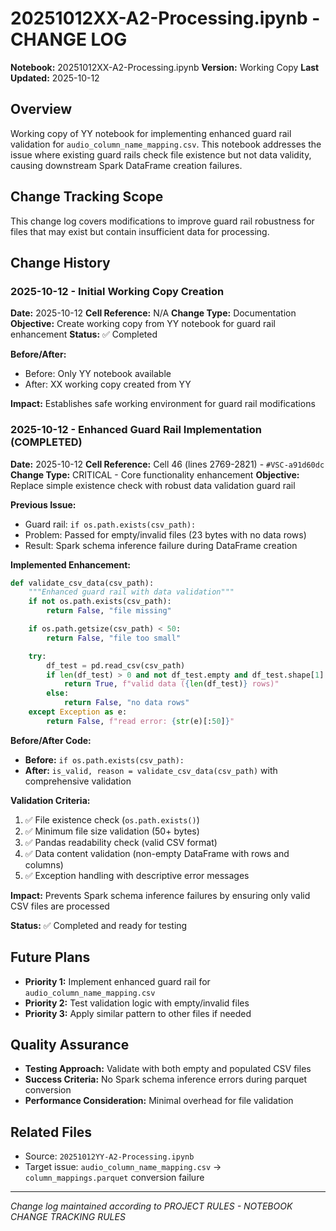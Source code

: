 # 20251012XX-A2-Processing.ipynb - CHANGE LOG

**Notebook:** 20251012XX-A2-Processing.ipynb
**Version:** Working Copy
**Last Updated:** 2025-10-12

## Overview
Working copy of YY notebook for implementing enhanced guard rail validation for `audio_column_name_mapping.csv`. This notebook addresses the issue where existing guard rails check file existence but not data validity, causing downstream Spark DataFrame creation failures.

## Change Tracking Scope
This change log covers modifications to improve guard rail robustness for files that may exist but contain insufficient data for processing.

## Change History

### 2025-10-12 - Initial Working Copy Creation
**Date:** 2025-10-12
**Cell Reference:** N/A
**Change Type:** Documentation
**Objective:** Create working copy from YY notebook for guard rail enhancement
**Status:** ✅ Completed

**Before/After:**
- Before: Only YY notebook available
- After: XX working copy created from YY

**Impact:** Establishes safe working environment for guard rail modifications

### 2025-10-12 - Enhanced Guard Rail Implementation (COMPLETED)
**Date:** 2025-10-12
**Cell Reference:** Cell 46 (lines 2769-2821) - `#VSC-a91d60dc`
**Change Type:** CRITICAL - Core functionality enhancement
**Objective:** Replace simple existence check with robust data validation guard rail

**Previous Issue:**
- Guard rail: `if os.path.exists(csv_path):`
- Problem: Passed for empty/invalid files (23 bytes with no data rows)
- Result: Spark schema inference failure during DataFrame creation

**Implemented Enhancement:**
```python
def validate_csv_data(csv_path):
    """Enhanced guard rail with data validation"""
    if not os.path.exists(csv_path):
        return False, "file missing"

    if os.path.getsize(csv_path) < 50:
        return False, "file too small"

    try:
        df_test = pd.read_csv(csv_path)
        if len(df_test) > 0 and not df_test.empty and df_test.shape[1] > 0:
            return True, f"valid data ({len(df_test)} rows)"
        else:
            return False, "no data rows"
    except Exception as e:
        return False, f"read error: {str(e)[:50]}"
```

**Before/After Code:**
- **Before:** `if os.path.exists(csv_path):`
- **After:** `is_valid, reason = validate_csv_data(csv_path)` with comprehensive validation

**Validation Criteria:**
1. ✅ File existence check (`os.path.exists()`)
2. ✅ Minimum file size validation (50+ bytes)
3. ✅ Pandas readability check (valid CSV format)
4. ✅ Data content validation (non-empty DataFrame with rows and columns)
5. ✅ Exception handling with descriptive error messages

**Impact:** Prevents Spark schema inference failures by ensuring only valid CSV files are processed

**Status:** ✅ Completed and ready for testing

## Future Plans
- **Priority 1:** Implement enhanced guard rail for `audio_column_name_mapping.csv`
- **Priority 2:** Test validation logic with empty/invalid files
- **Priority 3:** Apply similar pattern to other files if needed

## Quality Assurance
- **Testing Approach:** Validate with both empty and populated CSV files
- **Success Criteria:** No Spark schema inference errors during parquet conversion
- **Performance Consideration:** Minimal overhead for file validation

## Related Files
- Source: `20251012YY-A2-Processing.ipynb`
- Target issue: `audio_column_name_mapping.csv` → `column_mappings.parquet` conversion failure

---
*Change log maintained according to PROJECT RULES - NOTEBOOK CHANGE TRACKING RULES*